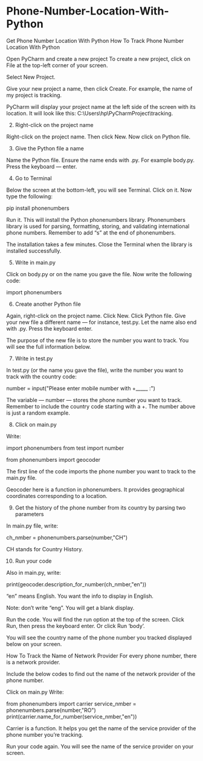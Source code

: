 # Phone-Number-Location-With-Python
Get Phone Number Location With Python
How To Track Phone Number Location With Python

Open PyCharm and create a new project
To create a new project, click on File at the top-left corner of your screen.

Select New Project.

Give your new project a name, then click Create. For example, the name of my project is tracking.

PyCharm will display your project name at the left side of the screen with its location. It will look like this: C:\Users\hp\PyCharmProject\tracking.

2. Right-click on the project name

Right-click on the project name. Then click New. Now click on Python file.

3. Give the Python file a name

Name the Python file. Ensure the name ends with .py. For example body.py. Press the keyboard — enter.

4. Go to Terminal

Below the screen at the bottom-left, you will see Terminal. Click on it. Now type the following:

pip install phonenumbers


Run it. This will install the Python phonenumbers library. Phonenumbers library is used for parsing, formatting, storing, and validating international phone numbers. Remember to add “s” at the end of phonenumbers.

The installation takes a few minutes. Close the Terminal when the library is installed successfully.

5. Write in main.py

Click on body.py or on the name you gave the file. Now write the following code:

import phonenumbers

6. Create another Python file

Again, right-click on the project name. Click New. Click Python file. Give your new file a different name — for instance, test.py. Let the name also end with .py. Press the keyboard enter.

The purpose of the new file is to store the number you want to track. You will see the full information below.

7. Write in test.py

In test.py (or the name you gave the file), write the number you want to track with the country code:

number = input("Please enter mobile number with +_____ :")

The variable — number — stores the phone number you want to track. Remember to include the country code starting with a +. The number above is just a random example.

8. Click on main.py

Write:

import phonenumbers
from test import number

from phonenumbers import geocoder

The first line of the code imports the phone number you want to track to the main.py file.

Geocoder here is a function in phonenumbers. It provides geographical coordinates corresponding to a location.

9. Get the history of the phone number from its country by parsing two parameters

In main.py file, write:

ch_nmber = phonenumbers.parse(number,"CH")

CH stands for Country History.

10. Run your code

Also in main.py, write:

print(geocoder.description_for_number(ch_nmber,"en"))

“en” means English. You want the info to display in English.

Note: don’t write “eng”. You will get a blank display.

Run the code. You will find the run option at the top of the screen. Click Run, then press the keyboard enter. Or click Run ‘body’.

You will see the country name of the phone number you tracked displayed below on your screen.

How To Track the Name of Network Provider
For every phone number, there is a network provider.

Include the below codes to find out the name of the network provider of the phone number.

Click on main.py
Write:

from phonenumbers import carrier
service_nmber = phonenumbers.parse(number,"RO")
print(carrier.name_for_number(service_nmber,"en"))



Carrier is a function. It helps you get the name of the service provider of the phone number you’re tracking.

Run your code again. You will see the name of the service provider on your screen.


